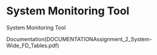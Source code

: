 # System Monitoring Tool
System Monitoring Tool

Documentation(DOCUMENTATIONAssignment_2_System-Wide_FD_Tables.pdf)
